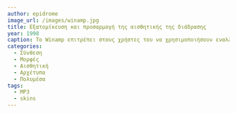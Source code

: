 ```yaml
---
author: epidrome
image_url: /images/winamp.jpg
title: Εξατομίκευση και προσαρμογή της αισθητικής της διάδρασης 
year: 1998
caption: Το Winamp επιτρέπει στους χρήστες του να χρησιμοποιήσουν εναλλακτικές εμφανίσεις (skins) και επιπλέον, τους παρέχει ένα καλά τεκμηριωμένο τρόπο για να φτιάξουν τις δικές τους, με αποτέλεσμα να έχει δημιουργηθεί μια πολύ μεγάλη συλλογή από εμφανίσεις, με τις περισσότερες από αυτές να δίνουν έμφαση στη μορφή και να υιοθετούν ένα σκευομορφικό στυλ διάδρασης.
categories:
  - Σύνθεση
  - Μορφές
  - Αισθητική
  - Αρχέτυπα
  - Πολυμέσα
tags:
  - MP3
  - skins
---
```

